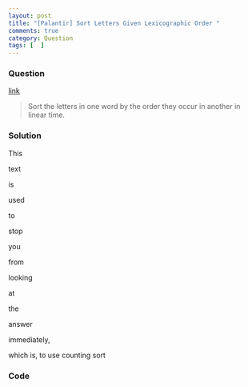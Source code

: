 ```yaml
---
layout: post
title: "[Palantir] Sort Letters Given Lexicographic Order "
comments: true
category: Question
tags: [  ]
---
```


### Question

[link](http://quant365.com/viewtopic.php?t=11)

> Sort the letters in one word by the order they occur in another in linear time. 

### Solution

This 

text

is

used 

to

stop

you

from 

looking

at

the 

answer

immediately,

which is, to use counting sort

### Code 


